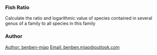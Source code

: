### Fish Ratio
Calculate the ratio and logarithmic value of species contained in several genus of a family to all species in this family

### Author
[Author: benben-miao](https://github.com/benben-miao)
[Email: benben.miao@outlook.com](benben.miao@outlook.com)